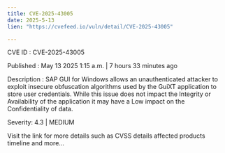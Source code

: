 ```yaml
---
title: CVE-2025-43005
date: 2025-5-13
lien: "https://cvefeed.io/vuln/detail/CVE-2025-43005"

---
```


CVE ID : CVE-2025-43005

Published :  May 13
2025
1:15 a.m. | 7 hours
33 minutes ago

Description : SAP GUI for Windows allows an unauthenticated attacker to exploit insecure obfuscation algorithms used by the GuiXT application to store user credentials. While this issue does not impact the Integrity or Availability of the application
it may have a Low impact on the Confidentiality of data.

Severity: 4.3 | MEDIUM

Visit the link for more details
such as CVSS details
affected products
timeline
and more...
